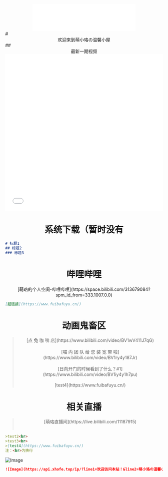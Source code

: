 <div align="center">
<iframe frameborder="no" border="0" marginwidth="0" marginheight="0" width=330 height=86 src="//music.163.com/outchain/player?type=2&id=26102208&auto=1&height=66"></iframe>
</div>
# <center>欢迎来到萌小珞の温馨小屋</center>
## <center>最新一期视频</center>
<iframe src="//player.bilibili.com/player.html?aid=425289777&bvid=BV1c3411H7yj&cid=566241411&page=1" allowfullscreen="allowfullscreen" width="100%" height="500" scrolling="no" frameborder="0" sandbox="allow-top-navigation allow-same-origin allow-forms allow-scripts"> </iframe>

# <center>系统下载（暂时没有</center>

``` Markdown
# 标题1
## 标题2
### 标题3
```

# <center>哔哩哔哩</center>
<center>[萌珞的个人空间-哔哩哔哩](https://space.bilibili.com/313679084?spm_id_from=333.1007.0.0)</center>

``` Markdown
[超链接](https://www.fuibafuyu.cn/)
```
# <center>动画鬼畜区</center>
><center>[点 兔 咖 啡 店](https://www.bilibili.com/video/BV1wV411J7qG)</center><br>
><center>[喵 内 团 队 给 您 装 宽 带 啦](https://www.bilibili.com/video/BV1ry4y187Jr)</center><br>
><center>[日向开门的时候看到了什么？#1](https://www.bilibili.com/video/BV1iy4y1h7pu)</center><br>
><center>[test4](https://www.fuibafuyu.cn/)</center>
# <center>相关直播</center>
><center>[萌珞直播间](https://live.bilibili.com/11187915)</center><br>
``` Markdown
>test2<br>
>test3<br>
>[test4](https://www.fuibafuyu.cn/)
注：<br>为换行
```

![Image](https://api.xhofe.top/ip/?line1=欢迎访问本站！&line2=萌小珞の温馨小屋)

``` Markdown
![Image](https://api.xhofe.top/ip/?line1=欢迎访问本站！&line2=萌小珞の温馨小屋)
```
